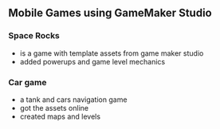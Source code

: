## Mobile Games using GameMaker Studio


### Space Rocks
  - is a game with template assets from game maker studio
  - added powerups and game level mechanics

### Car game
  - a tank and cars navigation game
  - got the assets online
  - created maps and levels


